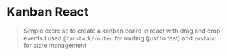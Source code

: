 # Kanban React

> Simple exercise to create a kanban board in react with drag and drop events
> I used `@tanstack/router` for routing (just to test) and `zustand` for state management
